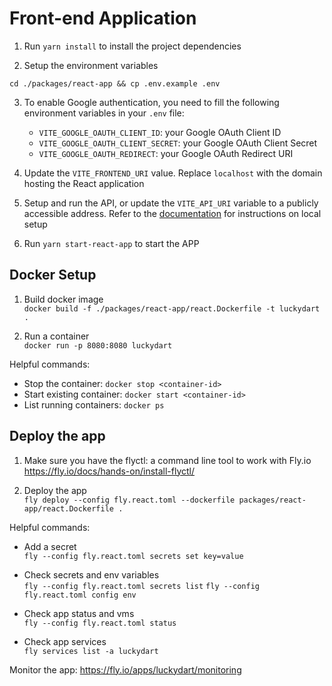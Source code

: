 # Front-end Application

1. Run `yarn install` to install the project dependencies

2. Setup the environment variables
```
cd ./packages/react-app && cp .env.example .env
```

3. To enable Google authentication, you need to fill the following environment variables in your `.env` file:
   - `VITE_GOOGLE_OAUTH_CLIENT_ID`: your Google OAuth Client ID
   - `VITE_GOOGLE_OAUTH_CLIENT_SECRET`: your Google OAuth Client Secret
   - `VITE_GOOGLE_OAUTH_REDIRECT`: your Google OAuth Redirect URI

4. Update the `VITE_FRONTEND_URI` value. Replace `localhost` with the domain hosting the React application

5. Setup and run the API, or update the `VITE_API_URI` variable to a publicly accessible address. Refer to the [documentation](./node-app.md) for instructions on local setup

7. Run `yarn start-react-app` to start the APP

## Docker Setup

1. Build docker image \
   `docker build -f ./packages/react-app/react.Dockerfile -t luckydart .`

2. Run a container \
   `docker run -p 8080:8080 luckydart`

Helpful commands:

- Stop the container: `docker stop <container-id>`
- Start existing container: `docker start <container-id>`
- List running containers: `docker ps`

## Deploy the app

1. Make sure you have the flyctl: a command line tool to work with Fly.io
   https://fly.io/docs/hands-on/install-flyctl/

2. Deploy the app \
   `fly deploy --config fly.react.toml --dockerfile packages/react-app/react.Dockerfile .`

Helpful commands:

- Add a secret \
  `fly --config fly.react.toml secrets set key=value`

- Check secrets and env variables \
  `fly --config fly.react.toml secrets list`
  `fly --config fly.react.toml config env`

- Check app status and vms \
  `fly --config fly.react.toml status`

- Check app services \
  `fly services list -a luckydart`

Monitor the app:
https://fly.io/apps/luckydart/monitoring
